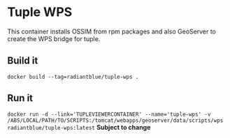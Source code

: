 # Tuple WPS

This container installs OSSIM from rpm packages and also GeoServer to create
the WPS bridge for tuple.

## Build it
`docker build --tag=radiantblue/tuple-wps .`

## Run it
`docker run -d --link='TUPLEVIEWERCONTAINER' --name='tuple-wps' -v /ABS/LOCAL/PATH/TO/SCRIPTS:/tomcat/webapps/geoserver/data/scripts/wps radiantblue/tuple-wps:latest` **Subject to change**

